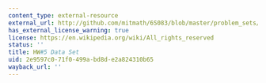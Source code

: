 ```yaml
---
content_type: external-resource
external_url: http://github.com/mitmath/6S083/blob/master/problem_sets/some_data.csv
has_external_license_warning: true
license: https://en.wikipedia.org/wiki/All_rights_reserved
status: ''
title: HW#5 Data Set
uid: 2e9597c0-71f0-499a-bd8d-e2a824310b65
wayback_url: ''
---
```

